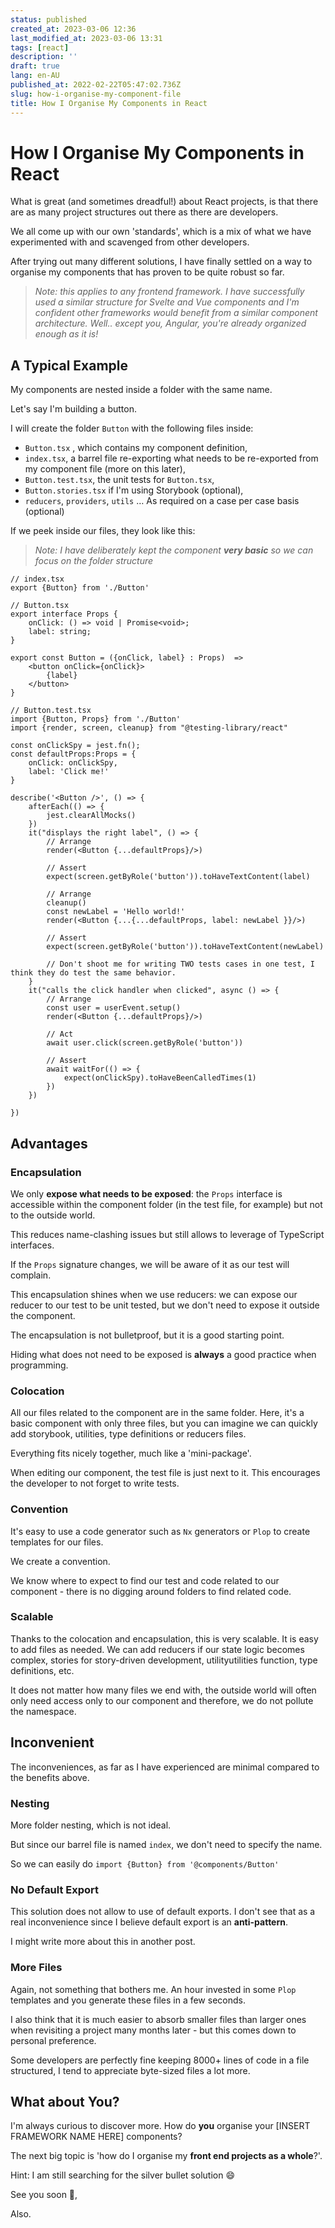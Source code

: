 ```yaml
---
status: published
created_at: 2023-03-06 12:36
last_modified_at: 2023-03-06 13:31
tags: [react]
description: ''
draft: true
lang: en-AU
published_at: 2022-02-22T05:47:02.736Z
slug: how-i-organise-my-component-file
title: How I Organise My Components in React
---
```


# How I Organise My Components in React

What is great (and sometimes dreadful!) about React projects, is that there are as many project structures out there as there are developers.

We all come up with our own 'standards', which is a mix of what we have experimented with and scavenged from other developers.

After trying out many different solutions, I have finally settled on a way to organise my components that has proven to be quite robust so far.

> _Note: this applies to any frontend framework. I have successfully used a similar structure for Svelte and Vue components and I'm confident other frameworks would benefit from a similar component architecture. Well.. except you, Angular, you're already organized enough as it is!_

## A Typical Example

My components are nested inside a folder with the same name.

Let's say I'm building a button.

I will create the folder `Button` with the following files inside:

- `Button.tsx` , which contains my component definition,
- `index.tsx`, a barrel file re-exporting what needs to be re-exported from my component file (more on this later),
- `Button.test.tsx`, the unit tests for `Button.tsx`,
- `Button.stories.tsx` if I'm using Storybook (optional),
- `reducers`, `providers`, `utils` … As required on a case per case basis (optional)

If we peek inside our files, they look like this:

> _Note: I have deliberately kept the component **very basic** so we can focus on the folder structure_

```tsx
// index.tsx
export {Button} from './Button'
```

```tsx
// Button.tsx
export interface Props {
	onClick: () => void | Promise<void>;
	label: string;
}

export const Button = ({onClick, label} : Props)  => 
	<button onClick={onClick}>
		{label}
	</button>
}
```

```tsx
// Button.test.tsx
import {Button, Props} from './Button'
import {render, screen, cleanup} from "@testing-library/react"

const onClickSpy = jest.fn();
const defaultProps:Props = {
	onClick: onClickSpy,
	label: 'Click me!'
}

describe('<Button />', () => {
	afterEach(() => {
		jest.clearAllMocks()
	})
	it("displays the right label", () => {
		// Arrange
		render(<Button {...defaultProps}/>)

		// Assert
		expect(screen.getByRole('button')).toHaveTextContent(label)

		// Arrange
		cleanup()
		const newLabel = 'Hello world!'
		render(<Button {...{...defaultProps, label: newLabel }}/>)

		// Assert
		expect(screen.getByRole('button')).toHaveTextContent(newLabel)

		// Don't shoot me for writing TWO tests cases in one test, I think they do test the same behavior.
	}
	it("calls the click handler when clicked", async () => {
		// Arrange
		const user = userEvent.setup()
		render(<Button {...defaultProps}/>)

		// Act
		await user.click(screen.getByRole('button'))

		// Assert
		await waitFor(() => {
			expect(onClickSpy).toHaveBeenCalledTimes(1) 
		})
	})
	
})
```

## Advantages

### Encapsulation

We only **expose what needs to be exposed**: the `Props` interface is accessible within the component folder (in the test file, for example) but not to the outside world.

This reduces name-clashing issues but still allows to leverage of TypeScript interfaces.

If the `Props` signature changes, we will be aware of it as our test will complain.

This encapsulation shines when we use reducers: we can expose our reducer to our test to be unit tested, but we don't need to expose it outside the component.

The encapsulation is not bulletproof, but it is a good starting point.

Hiding what does not need to be exposed is **always** a good practice when programming.

### Colocation

All our files related to the component are in the same folder. Here, it's a basic component with only three files, but you can imagine we can quickly add storybook, utilities, type definitions or reducers files.

Everything fits nicely together, much like a 'mini-package'.

When editing our component, the test file is just next to it. This encourages the developer to not forget to write tests.

### Convention

It's easy to use a code generator such as `Nx` generators or `Plop` to create templates for our files.

We create a convention.

We know where to expect to find our test and code related to our component - there is no digging around folders to find related code.

### Scalable

Thanks to the colocation and encapsulation, this is very scalable. It is easy to add files as needed. We can add reducers if our state logic becomes complex, stories for story-driven development, utilityutilities function, type definitions, etc.

It does not matter how many files we end with, the outside world will often only need access only to our component and therefore, we do not pollute the namespace.

## Inconvenient

The inconveniences, as far as I have experienced are minimal compared to the benefits above.

### Nesting

More folder nesting, which is not ideal.

But since our barrel file is named `index`, we don't need to specify the name.

So we can easily do `import {Button} from '@components/Button'`

### No Default Export

This solution does not allow to use of default exports. I don't see that as a real inconvenience since I believe default export is an **anti-pattern**.

I might write more about this in another post.

### More Files

Again, not something that bothers me. An hour invested in some `Plop` templates and you generate these files in a few seconds.

I also think that it is much easier to absorb smaller files than larger ones when revisiting a project many months later - but this comes down to personal preference.

Some developers are perfectly fine keeping 8000+ lines of code in a file structured, I tend to appreciate byte-sized files a lot more.

## What about You?

I'm always curious to discover more. How do **you** organise your [INSERT FRAMEWORK NAME HERE] components?

The next big topic is 'how do I organise my **front end projects as a whole**?'.

Hint: I am still searching for the silver bullet solution 😄

See you soon 👋,

Also.
